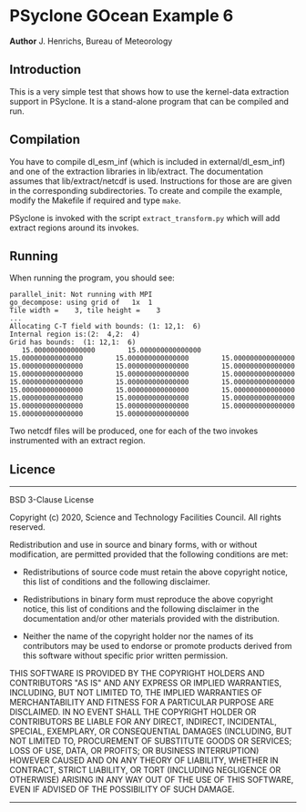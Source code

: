 # PSyclone GOcean Example 6

**Author** J. Henrichs, Bureau of Meteorology

## Introduction

This is a very simple test that shows how to use the kernel-data extraction
support in PSyclone. It is a stand-alone program that can be compiled
and run.

## Compilation
You have to compile dl_esm_inf (which is included in external/dl_esm_inf)
and one of the extraction libraries in lib/extract. 
The documentation assumes that lib/extract/netcdf is used.
Instructions for those are are given in the corresponding subdirectories.
To create and compile the example, modify the Makefile if required
and type ``make``.

PSyclone is invoked with the script ``extract_transform.py`` which will 
add extract regions around its invokes.

## Running
When running the program, you should see:
```
parallel_init: Not running with MPI
go_decompose: using grid of   1x  1
Tile width =    3, tile height =    3
...
Allocating C-T field with bounds: (1: 12,1:  6)
Internal region is:(2:  4,2:  4)
Grid has bounds:  (1: 12,1:  6)
   15.000000000000000        15.000000000000000        15.000000000000000        15.000000000000000        15.000000000000000        15.000000000000000        15.000000000000000        15.000000000000000        15.000000000000000        15.000000000000000        15.000000000000000        15.000000000000000        15.000000000000000        15.000000000000000        15.000000000000000        15.000000000000000        15.000000000000000        15.000000000000000        15.000000000000000        15.000000000000000        15.000000000000000        15.000000000000000        15.000000000000000        15.000000000000000        15.000000000000000     
```

Two netcdf files will be produced, one for each of the two invokes
instrumented with an extract region.

## Licence

-----------------------------------------------------------------------------

BSD 3-Clause License

Copyright (c) 2020, Science and Technology Facilities Council.
All rights reserved.

Redistribution and use in source and binary forms, with or without
modification, are permitted provided that the following conditions are met:

* Redistributions of source code must retain the above copyright notice, this
  list of conditions and the following disclaimer.

* Redistributions in binary form must reproduce the above copyright notice,
  this list of conditions and the following disclaimer in the documentation
  and/or other materials provided with the distribution.

* Neither the name of the copyright holder nor the names of its
  contributors may be used to endorse or promote products derived from
  this software without specific prior written permission.

THIS SOFTWARE IS PROVIDED BY THE COPYRIGHT HOLDERS AND CONTRIBUTORS
"AS IS" AND ANY EXPRESS OR IMPLIED WARRANTIES, INCLUDING, BUT NOT
LIMITED TO, THE IMPLIED WARRANTIES OF MERCHANTABILITY AND FITNESS
FOR A PARTICULAR PURPOSE ARE DISCLAIMED. IN NO EVENT SHALL THE
COPYRIGHT HOLDER OR CONTRIBUTORS BE LIABLE FOR ANY DIRECT, INDIRECT,
INCIDENTAL, SPECIAL, EXEMPLARY, OR CONSEQUENTIAL DAMAGES (INCLUDING,
BUT NOT LIMITED TO, PROCUREMENT OF SUBSTITUTE GOODS OR SERVICES;
LOSS OF USE, DATA, OR PROFITS; OR BUSINESS INTERRUPTION) HOWEVER
CAUSED AND ON ANY THEORY OF LIABILITY, WHETHER IN CONTRACT, STRICT
LIABILITY, OR TORT (INCLUDING NEGLIGENCE OR OTHERWISE) ARISING IN
ANY WAY OUT OF THE USE OF THIS SOFTWARE, EVEN IF ADVISED OF THE
POSSIBILITY OF SUCH DAMAGE.

------------------------------------------------------------------------------
